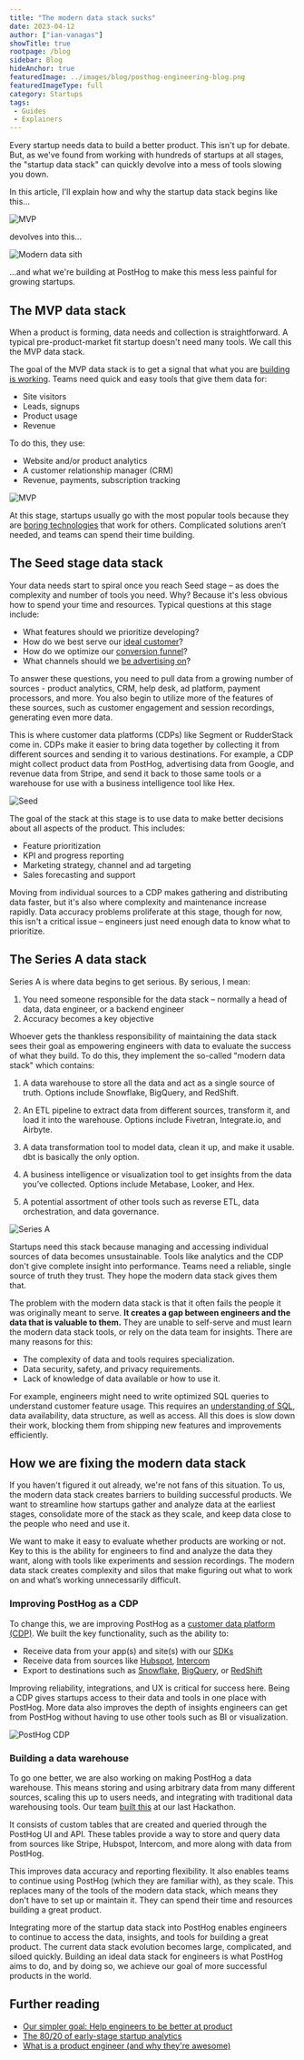 ```yaml
---
title: "The modern data stack sucks"
date: 2023-04-12
author: ["ian-vanagas"]
showTitle: true
rootpage: /blog
sidebar: Blog
hideAnchor: true
featuredImage: ../images/blog/posthog-engineering-blog.png
featuredImageType: full
category: Startups
tags:
 - Guides
 - Explainers
---
```


Every startup needs data to build a better product. This isn't up for debate. But, as we've found from working with hundreds of startups at all stages, the "startup data stack" can quickly devolve into a mess of tools slowing you down.

In this article, I'll explain how and why the startup data stack begins like this...

![MVP](../images/blog/modern-data-stack-sucks/mvp.png)

devolves into this...

![Modern data sith](../images/blog/modern-data-stack-sucks/modern-data-sith.png)

...and what we're building at PostHog to make this mess less painful for growing startups.

## The MVP data stack

When a product is forming, data needs and collection is straightforward. A typical pre-product-market fit startup doesn't need many tools. We call this the MVP data stack.

The goal of the MVP data stack is to get a signal that what you are [building is working](/blog/early-stage-analytics). Teams need quick and easy tools that give them data for:

- Site visitors
- Leads, signups
- Product usage
- Revenue

To do this, they use:

- Website and/or product analytics
- A customer relationship manager (CRM)
- Revenue, payments, subscription tracking

![MVP](../images/blog/modern-data-stack-sucks/mvp.png)

At this stage, startups usually go with the most popular tools because they are [boring technologies](https://mcfunley.com/choose-boring-technology) that work for others. Complicated solutions aren’t needed, and teams can spend their time building.

## The Seed stage data stack

Your data needs start to spiral once you reach Seed stage – as does the complexity and number of tools you need. Why? Because it's less obvious how to spend your time and resources. Typical questions at this stage include:

- What features should we prioritize developing?
- How do we best serve our [ideal customer](/newsletter/ideal-customer-profile-framework)?
- How do we optimize our [conversion funnel](/tutorials/funnels)?
- What channels should we [be advertising on](/blog/dev-marketing-for-startups)?

To answer these questions, you need to pull data from a growing number of sources - product analytics, CRM, help desk, ad platform, payment processors, and more. You also begin to utilize more of the features of these sources, such as customer engagement and session recordings, generating even more data.

This is where customer data platforms (CDPs) like Segment or RudderStack come in. CDPs make it easier to bring data together by collecting it from different sources and sending it to various destinations. For example, a CDP might collect product data from PostHog, advertising data from Google, and revenue data from Stripe, and send it back to those same tools or a warehouse for use with a business intelligence tool like Hex.

![Seed](../images/blog/modern-data-stack-sucks/seed.png)

The goal of the stack at this stage is to use data to make better decisions about all aspects of the product. This includes:
- Feature prioritization
- KPI and progress reporting
- Marketing strategy, channel and ad targeting
- Sales forecasting and support

Moving from individual sources to a CDP makes gathering and distributing data faster, but it's also where complexity and maintenance increase rapidly. Data accuracy problems proliferate at this stage, though for now, this isn't a critical issue – engineers just need enough data to know what to prioritize.

## The Series A data stack

Series A is where data begins to get serious. By serious, I mean:

1. You need someone responsible for the data stack – normally a head of data, data engineer, or a backend engineer
2. Accuracy becomes a key objective

Whoever gets the thankless responsibility of maintaining the data stack sees their goal as empowering engineers with data to evaluate the success of what they build. To do this, they implement the so-called "modern data stack" which contains:

1. A data warehouse to store all the data and act as a single source of truth. Options include Snowflake, BigQuery, and RedShift.

2. An ETL pipeline to extract data from different sources, transform it, and load it into the warehouse. Options include Fivetran, Integrate.io, and Airbyte.

3. A data transformation tool to model data, clean it up, and make it usable. dbt is basically the only option.

4. A business intelligence or visualization tool to get insights from the data you’ve collected. Options include Metabase, Looker, and Hex.

5. A potential assortment of other tools such as reverse ETL, data orchestration, and data governance.

![Series A](../images/blog/modern-data-stack-sucks/series-a.png)

Startups need this stack because managing and accessing individual sources of data becomes unsustainable. Tools like analytics and the CDP don't give complete insight into performance. Teams need a reliable, single source of truth they trust. They hope the modern data stack gives them that.

The problem with the modern data stack is that it often fails the people it was originally meant to serve. **It creates a gap between engineers and the data that is valuable to them.** They are unable to self-serve and must learn the modern data stack tools, or rely on the data team for insights. There are many reasons for this:

- The complexity of data and tools requires specialization.
- Data security, safety, and privacy requirements.
- Lack of knowledge of data available or how to use it.

For example, engineers might need to write optimized SQL queries to understand customer feature usage. This requires an [understanding of SQL](/blog/sql-for-analytics), data availability, data structure, as well as access. All this does is slow down their work, blocking them from shipping new features and improvements efficiently.

## How we are fixing the modern data stack

If you haven't figured it out already, we're not fans of this situation. To us, the modern data stack creates barriers to building successful products. We want to streamline how startups gather and analyze data at the earliest stages, consolidate more of the stack as they scale, and keep data close to the people who need and use it.

We want to make it easy to evaluate whether products are working or not. Key to this is the ability for engineers to find and analyze the data they want, along with tools like experiments and session recordings. The modern data stack creates complexity and silos that make figuring out what to work on and what’s working unnecessarily difficult.

### Improving PostHog as a CDP

To change this, we are improving PostHog as a [customer data platform (CDP)](https://github.com/PostHog/posthog/issues/13126). We built the key functionality, such as the ability to:

- Receive data from your app(s) and site(s) with our [SDKs](/docs/integrate?tab=sdks)
- Receive data from sources like [Hubspot](/apps/hubspot-connector), [Intercom](/apps/intercom)
- Export to destinations such as [Snowflake](/apps/snowflake-export), [BigQuery](/apps/bigquery-export), or [RedShift](/apps/redshift-export)

Improving reliability, integrations, and UX is critical for success here. Being a CDP gives startups access to their data and tools in one place with PostHog. More data also improves the depth of insights engineers can get from PostHog without having to use other tools such as BI or visualization.

![PostHog CDP](../images/blog/modern-data-stack-sucks/posthog-cdp.png)

### Building a data warehouse

To go one better, we are also working on making PostHog a data warehouse. This means storing and using arbitrary data from many different sources, scaling this up to users needs, and integrating with traditional data warehousing tools. Our team [built this](https://github.com/PostHog/posthog/pull/14915) at our last Hackathon.

It consists of custom tables that are created and queried through the PostHog UI and API. These tables provide a way to store and query data from sources like Stripe, Hubspot, Intercom, and more along with data from PostHog. 

This improves data accuracy and reporting flexibility. It also enables teams to continue using PostHog (which they are familiar with), as they scale. This replaces many of the tools of the modern data stack, which means they don't have to set up or maintain it. They can spend their time and resources building a great product.

Integrating more of the startup data stack into PostHog enables engineers to continue to access the data, insights, and tools for building a great product. The current data stack evolution becomes large, complicated, and siloed quickly. Building an ideal data stack for engineers is what PostHog aims to do, and by doing so, we achieve our goal of more successful products in the world.

## Further reading

- [Our simpler goal: Help engineers to be better at product](/blog/helping-engineers-to-product)
- [The 80/20 of early-stage startup analytics](/blog/early-stage-analytics)
- [What is a product engineer (and why they're awesome)](/blog/what-is-a-product-engineer)
